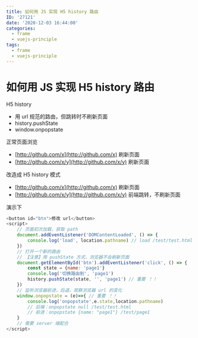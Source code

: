 ```yaml
---
title: 如何用 JS 实现 H5 history 路由
ID: '27121'
date: '2020-12-03 16:44:00'
categories:
  - frame
  - vuejs-principle
tags:
  - frame
  - vuejs-principle
---
```


# 如何用 JS 实现 H5 history 路由

H5 history

- 用 url 规范的路由，但跳转时不刷新页面
- history.pushState
- window.onpopstate

正常页面浏览

- [http://github.com/x](http://github.com/x) 刷新页面
- [http://github.com/x/y](http://github.com/x/y) 刷新页面

改造成 H5 history 模式

- [http://github.com/x](http://github.com/x) 刷新页面
- [http://github.com/x/y](http://github.com/x/y) 前端跳转，不刷新页面

演示下

``` js 
<button id="btn">修改 url</button>
<script>
    // 页面初次加载，获取 path
    document.addEventListener('DOMContentLoaded', () => {
        console.log('load', location.pathname) // load /test/test.html
    })
    // 打开一个新的路由
    // 【注意】用 pushState 方式，浏览器不会刷新页面
    document.getElementById('btn').addEventListener('click', () => {
        const state = {name: 'page1'}
        console.log('切换路由到', 'page1')
        history.pushState(state, '', 'page1') // 重要 ！！
    })
    // 监听浏览器前进，后退，观察浏览器 url 的变化
    window.onpopstate = (e)=>{ // 重要 ！！
        console.log('onpopstate',e.state,location.pathname)
        // 后端：onpopstate null /test/test.html
        // 前进：onpopstate {name: "page1"} /test/page1
    }
    // 需要 server 端配合
</script>
```
 
 
 
 
 
 

